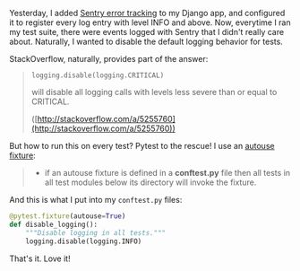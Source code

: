 <!-- 
.. title: Disable Django logging with pytest fixture
.. slug: disable-django-logging-with-pytest-fixture
.. date: 2017-04-10 12:11:39 UTC-05:00
.. tags: python, django, logging, pytest, fixture
.. category: 
.. link: 
.. description: 
.. type: text
-->

Yesterday, I added [Sentry error tracking](https://sentry.io/) to my Django app, and configured it to register every log entry with level INFO and above. Now, everytime I ran my test suite, there were events logged with Sentry that I didn't really care about. Naturally, I wanted to disable the default logging behavior for tests.

StackOverflow, naturally, provides part of the answer:

> ```logging.disable(logging.CRITICAL)```
> 
> will disable all logging calls with levels less severe than or equal to CRITICAL.
>
> ([http://stackoverflow.com/a/5255760](http://stackoverflow.com/a/5255760))

But how to run this on every test? Pytest to the rescue! I use an [autouse fixture](https://docs.pytest.org/en/latest/fixture.html#autouse-fixtures-xunit-setup-on-steroids):

> - if an autouse fixture is defined in a **conftest.py** file then all tests in all test modules below its directory will invoke the fixture.

And this is what I put into my `conftest.py` files:

``` python
@pytest.fixture(autouse=True)
def disable_logging():
    """Disable logging in all tests."""
    logging.disable(logging.INFO)
```

That's it. Love it!